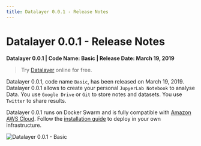 ```yaml
---
title: Datalayer 0.0.1 - Release Notes
---
```


# Datalayer 0.0.1 - Release Notes

**Datalayer 0.0.1 | Code Name: Basic | Release Date: March 19, 2019**

> Try [Datalayer](https://datalayer.io) online for free.

Datalayer 0.0.1, code name `Basic`, has been released on March 19, 2019. Datalayer 0.0.1 allows to create your personal `JupyerLab Notebook` to analyse Data. You use `Google Drive` or `Git` to store notes and datasets. You use `Twitter` to share results.

Datalayer 0.0.1 runs on Docker Swarm and is fully compatible with [Amazon AWS Cloud](https://aws.amazon.com). Follow the [installation guide](/install/index.md) to deploy in your own infrastructure.

![Datalayer 0.0.1 - Basic](/_images/releases/v-0.0.1/basic.jpg "Datalayer 0.0.1 - Basic")
